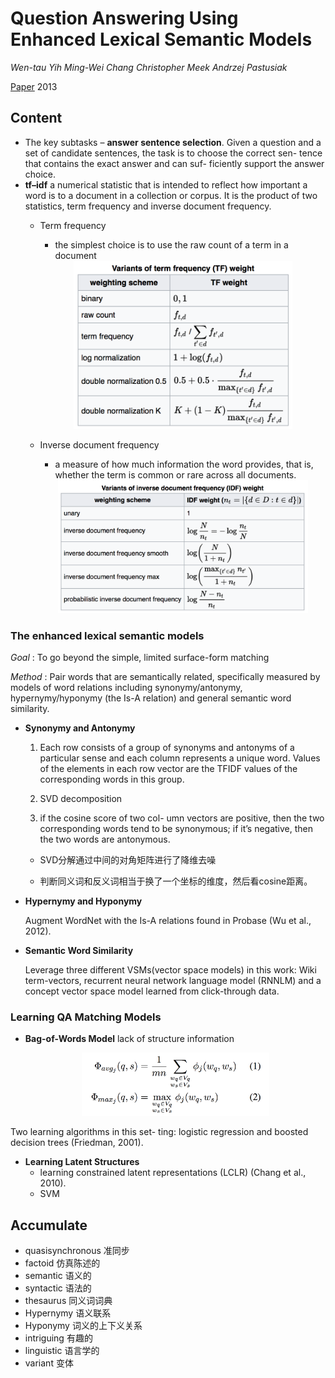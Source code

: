# Question Answering Using Enhanced Lexical Semantic Models

*Wen-tau Yih Ming-Wei Chang Christopher Meek Andrzej Pastusiak* 

[Paper](http://aclweb.org/anthology/P/P13/P13-1171.pdf) 2013

## Content

+ The key subtasks – **answer sentence selection**. Given a question and a set of candidate sentences, the task is to choose the correct sen- tence that contains the exact answer and can suf- ficiently support the answer choice. 
+ **tf–idf** a numerical statistic that is intended to reflect how important a word is to a document in a collection or corpus. It is the product of two statistics, term frequency and inverse document frequency. 
	+ Term frequency
		+ the simplest choice is to use the raw count of a term in a document

		<div align=center>
		<img src = "./img/06TF.png" width = 350>
		</div>
	+ Inverse document frequency
		+  a measure of how much information the word provides, that is, whether the term is common or rare across all documents. 

		<div align=center>
		<img src = "./img/06idf.png" width = 400>
		</div>

### The enhanced lexical semantic models
*Goal* : To go beyond the simple, limited surface-form matching

*Method* :
Pair words that are semantically related, specifically measured by models of word relations including synonymy/antonymy, hypernymy/hyponymy (the Is-A relation) and general semantic word similarity.

+  **Synonymy and Antonymy**
	1. Each row consists of a group of synonyms and antonyms of a particular sense and each column represents a unique word. Values of the elements in each row vector are the TFIDF values of the corresponding words in this group. 
	2. SVD decomposition 

	3. if the cosine score of two col- umn vectors are positive, then the two corresponding words tend to be synonymous; if it’s negative, then the two words are antonymous.  

	+ SVD分解通过中间的对角矩阵进行了降维去噪

	+ 判断同义词和反义词相当于换了一个坐标的维度，然后看cosine距离。

+ **Hypernymy and Hyponymy**

	Augment WordNet with the Is-A relations found in Probase (Wu et al., 2012).

+ **Semantic Word Similarity**

	Leverage three different VSMs(vector space models) in this work: Wiki term-vectors, recurrent neural network language model (RNNLM) and a concept vector space model learned from click-through data. 

### Learning QA Matching Models
+  **Bag-of-Words Model** lack of structure information
	
	<div align=center>
		<img src = "./img/06avg.png" width = 300>
	</div>
Two learning algorithms in this set- ting: logistic regression and boosted decision trees (Friedman, 2001). 

+  **Learning Latent Structures**
	+ learning constrained latent representations (LCLR) (Chang et al., 2010). 
	+ SVM

## Accumulate

* quasisynchronous 准同步
* factoid 仿真陈述的
* semantic 语义的
* syntactic 语法的
* thesaurus 同义词词典
* Hypernymy 语义联系 
* Hyponymy 词义的上下义关系
* intriguing 有趣的
* linguistic 语言学的
* variant 变体